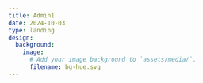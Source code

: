 ```yaml
---
title: Admin1
date: 2024-10-03
type: landing
design:
  background:
    image:
      # Add your image background to `assets/media/`.
      filename: bg-hue.svg
---
```

